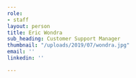 ```yaml
---
role:
- staff
layout: person
title: Eric Wondra
sub_heading: Customer Support Manager
thumbnail: "/uploads/2019/07/wondra.jpg"
email: ''
linkedin: ''

---
```

